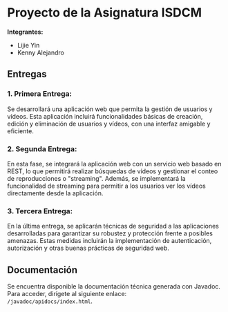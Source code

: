 # Proyecto de la Asignatura ISDCM

**Integrantes:**
- Lijie Yin
- Kenny Alejandro

## Entregas

### 1. Primera Entrega:
Se desarrollará una aplicación web que permita la gestión de usuarios y vídeos. Esta aplicación incluirá funcionalidades básicas de creación, edición y eliminación de usuarios y vídeos, con una interfaz amigable y eficiente.

### 2. Segunda Entrega:
En esta fase, se integrará la aplicación web con un servicio web basado en REST, lo que permitirá realizar búsquedas de vídeos y gestionar el conteo de reproducciones o "streaming". Además, se implementará la funcionalidad de streaming para permitir a los usuarios ver los vídeos directamente desde la aplicación.

### 3. Tercera Entrega:
En la última entrega, se aplicarán técnicas de seguridad a las aplicaciones desarrolladas para garantizar su robustez y protección frente a posibles amenazas. Estas medidas incluirán la implementación de autenticación, autorización y otras buenas prácticas de seguridad web.

## Documentación
Se encuentra disponible la documentación técnica generada con Javadoc. Para acceder, dirígete al siguiente enlace:  
`/javadoc/apidocs/index.html`.
